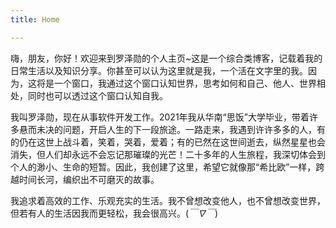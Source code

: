 ```yaml
---
title: Home

---
```

嗨，朋友，你好！欢迎来到罗泽勋的个人主页~这是一个综合类博客，记载着我的日常生活以及知识分享。你甚至可以认为这里就是我，一个活在文字里的我。因为，这将是一个窗口，我通过这个窗口认知世界，思考如何和自己、他人、世界相处，同时也可以透过这个窗口认知自我。

我叫罗泽勋，现在从事软件开发工作。2021年我从华南“思饭”大学毕业，带着许多悬而未决的问题，开启人生的下一段旅途。一路走来，我遇到许许多多的人，有的仍在这世上战斗着，笑着，哭着，爱着；有的已然在这世间逝去，纵然星星也会消失，但人们却永远不会忘记那璀璨的光芒！二十多年的人生旅程，我深切体会到个人的渺小、生命的短暂。因此，我创建了这里，希望它就像那“希比欧”一样，跨越时间长河，编织出不可磨灭的故事。

我追求着高效的工作、乐观充实的生活。我不曾想改变他人，也不曾想改变世界，但若有人的生活因我而更轻松，我会很高兴。(*￣∇￣*)

